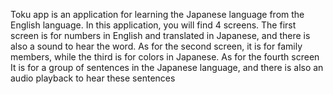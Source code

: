 Toku app is an application for learning the Japanese language from the English language. In this application, you will find 4 screens. The first screen is for numbers in English and translated in Japanese, and there is also a sound to hear the word. As for the second screen, it is for family members, while the third is for colors in Japanese. As for the fourth screen It is for a group of sentences in the Japanese language, and there is also an audio playback to hear these sentences
